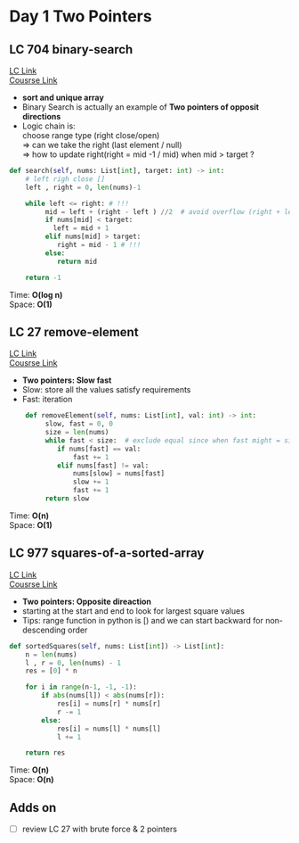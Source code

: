 # Day 1 Two Pointers

## LC 704 binary-search
[LC Link](https://leetcode.com/problems/binary-search/description/)   
[Cousrse Link](https://programmercarl.com/0704.%E4%BA%8C%E5%88%86%E6%9F%A5%E6%89%BE.html)

- **sort and unique array**
- Binary Search is actually an example of **Two pointers of opposit directions**   
- Logic chain is:   
choose range type (right close/open)    
=> can we take the right (last element / null)   
=> how to update right(right = mid -1 / mid) when mid > target ?

```python
def search(self, nums: List[int], target: int) -> int:
    # left righ close []
    left , right = 0, len(nums)-1

    while left <= right: # !!! 
         mid = left + (right - left ) //2  # avoid overflow (right + left ) //2
         if nums[mid] < target:
           left = mid + 1
         elif nums[mid] > target:
            right = mid - 1 # !!!
         else:
            return mid

    return -1

```
Time: **O(log n)**   
Space: **O(1)**


## LC 27 remove-element
[LC Link](https://leetcode.com/problems/remove-element/description/)   
[Cousrse Link](https://programmercarl.com/0027.%E7%A7%BB%E9%99%A4%E5%85%83%E7%B4%A0.html)  
- **Two pointers: Slow fast**
- Slow: store all the values satisfy requirements
- Fast: iteration 

```python
    def removeElement(self, nums: List[int], val: int) -> int:
         slow, fast = 0, 0
         size = len(nums)
         while fast < size:  # exclude equal since when fast might = size
            if nums[fast] == val:
                fast += 1
            elif nums[fast] != val:
                nums[slow] = nums[fast]
                slow += 1
                fast += 1
         return slow
```
Time: **O(n)**   
Space: **O(1)**


## LC 977 squares-of-a-sorted-array
[LC Link](https://leetcode.com/problems/squares-of-a-sorted-array/description/)   
[Cousrse Link](https://programmercarl.com/0977.%E6%9C%89%E5%BA%8F%E6%95%B0%E7%BB%84%E7%9A%84%E5%B9%B3%E6%96%B9.html)  
- **Two pointers: Opposite direaction**
- starting at the start and end to look for largest square values
- Tips: range function in python is [) and we can start backward for non-descending order

```python
def sortedSquares(self, nums: List[int]) -> List[int]:
    n = len(nums)
    l , r = 0, len(nums) - 1
    res = [0] * n

    for i in range(n-1, -1, -1):
        if abs(nums[l]) < abs(nums[r]):
            res[i] = nums[r] * nums[r]
            r -= 1
        else:
            res[i] = nums[l] * nums[l]
            l += 1

    return res
```
Time: **O(n)**   
Space: **O(n)**


## Adds on
- [ ] review LC 27 with brute force & 2 pointers
